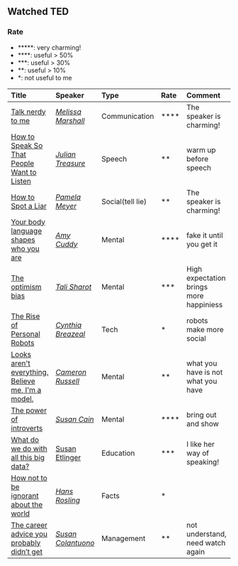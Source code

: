 ## Watched TED

### Rate
- *****: very charming!
- ****: useful > 50%
- ***: useful > 30%
- **: useful > 10%
- *: not useful to me

| Title| Speaker| Type|Rate | Comment| Date|
|:-----|:-------|:----|:----|:------|:----|
|[Talk nerdy to me](http://www.ted.com/talks/melissa_marshall_talk_nerdy_to_me)| [*Melissa Marshall*](http://www.ted.com/speakers/melissa_marshall)| Communication| ****| The speaker is charming!| 10/31/2014|
|[How to Speak So That People Want to Listen](http://www.ted.com/talks/julian_treasure_how_to_speak_so_that_people_want_to_listen)| [*Julian Treasure*](http://www.ted.com/speakers/julian_treasure)| Speech| ** | warm up before speech| 10/31/2014|
|[How to Spot a Liar](http://www.ted.com/talks/pamela_meyer_how_to_spot_a_liar) | [*Pamela Meyer*](http://www.ted.com/talks/pamela_meyer_how_to_spot_a_liar)| Social(tell lie)| ** |The speaker is charming!| 10/31/2014|
|[Your body language shapes who you are](http://www.ted.com/talks/amy_cuddy_your_body_language_shapes_who_you_are)| [*Amy Cuddy*](http://www.ted.com/speakers/amy_cuddy)|Mental |****| fake it until you get it| 11/1/2014|
| [The optimism bias](http://www.ted.com/talks/tali_sharot_the_optimism_bias)| *[Tali Sharot](http://www.ted.com/speakers/tali_sharot)*| Mental| ***| High expectation brings more happiniess| 11/11/2014|
| [The Rise of Personal Robots](http://www.ted.com/talks/cynthia_breazeal_the_rise_of_personal_robots?)|*[Cynthia Breazeal](http://www.ted.com/speakers/cynthia_breazeal)*| Tech| *| robots make more social | 11/13/2014|
| [Looks aren't everything. Believe me, I'm a model.](http://www.ted.com/talks/cameron_russell_looks_aren_t_everything_believe_me_i_m_a_model)| *[Cameron Russell](http://www.ted.com/speakers/cameron_russell)*|Mental| ** | what you have is not what you have| 11/13/2014|
|[The power of introverts](http://www.ted.com/talks/susan_cain_the_power_of_introverts)| *[Susan Cain](http://www.ted.com/speakers/susan_cain)*| Mental|****| bring out and show| 11/15/2014|
|[What do we do with all this big data?](http://www.ted.com/talks/susan_etlinger_what_do_we_do_with_all_this_big_data)|[Susan Etlinger](http://www.ted.com/speakers/susan_etlinger) |Education|***| I like her way of speaking!| 11/21/2014|
|[How not to be ignorant about the   world](http://www.ted.com/talks/hans_and_ola_rosling_how_not_to_be_ignorant_about_the_world?language=en)| *[Hans Rosling](http://www.ted.com/speakers/hans_rosling)*| Facts| *| | 12/20/2014|
|[The career advice you probably didn’t get](http://www.ted.com/talks/susan_colantuono_the_career_advice_you_probably_didn_t_get?language=en)| *[Susan Colantuono](http://www.ted.com/speakers/susan_colantuono)*| Management| **| not understand, need watch again| 12/20/2014|
